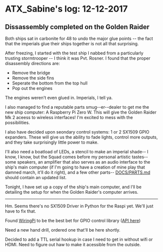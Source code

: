 # ATX_Sabine's log: 12-12-2017

## Dissassembly completed on the Golden Raider

Both ships sat in carbonite for 48 to undo the major glue points -- the fact that the imperials glue their ships together is not all that surprising.

After freezing, I started with the test ship I nabbed from a particularly trusting stormtrooper -- I think it was Pvt. Rosner. I found that the proper disassembly directions are:

* Remove the bridge
* Remove the side fins
* Seperate the bottom from the top hull
* Pop out the engines

The engines weren't even glued in. Imperials, I tell ya.

I also managed to find a reputable parts smug--er--dealer to get me the new ship computer: A Raspberry Pi Zero W. This will give the Golden Raider Mk 2 aceess to wireless interfaces! I'm excited to mess with the possibilities.

I also have decided upon seondary control systems: 1 or 2 SX1509 GPIO expanders. These will give us the ability to fade lights, control more outputs, and they take surprisingly little power to make.

I'll also need a boatload of LEDs, a stencil to make an imperial shade-- I know, I know, but the Squad comes before my personal artistic tastes-- some speakers, an amplifier that also serves as an audio interface to the ship's main computer (if I'm going to have a creation of mine play that damned march, it'll do it right), and a few other parts-- [DOCS/PARTS.md](../DOCS/PARTS.md) should contain an updated list.

Tonight, I have set up a copy of the ship's main computer, and I'll be detailing the setup for when the Golden Raider's computer arrives.

---

Hm. Seems there's no SX1509 Driver in Python for the Raspi yet. We'll just have to fix that.

Found [WiringPi](https://github.com/WiringPi/WiringPi-Python) to be the best bet for GPIO control library ([API here](https://github.com/WiringPi/WiringPi-Python/blob/master/bindings.i))

Need a new hand drill, ordered one that'll be here shortly.

Decided to add a TTL serial hookup in case I need to get in without wifi or HDMI. Need to figure out haw to make it acessible from the outside.